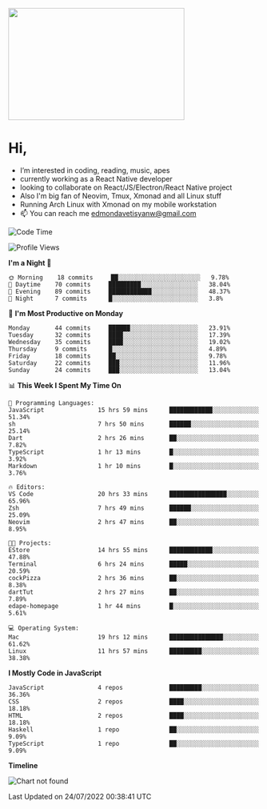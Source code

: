 <kbd><img src="https://c.tenor.com/76XxFDBUu48AAAAC/frustrated-mad.gif" width="352" height="224" /></kbd>
#  Hi,
-  I’m interested in coding, reading, music, apes
-  currently working as a React Native developer
-  looking to collaborate on React/JS/Electron/React Native project
-  Also I'm big fan of Neovim, Tmux, Xmonad and all Linux stuff
-  Running Arch Linux with Xmonad on my mobile workstation
- 📫 You can reach me edmondavetisyanw@gmail.com
<!---
edavetisyan/edavetisyan is a ✨ special ✨ repository because its `README.md` (this file) appears on your GitHub profile.
You can click the Preview link to take a look at your changes.
--->

<!--START_SECTION:waka-->
![Code Time](http://img.shields.io/badge/Code%20Time-0%20secs-blue)

![Profile Views](http://img.shields.io/badge/Profile%20Views-241-blue)

**I'm a Night 🦉** 

```text
🌞 Morning    18 commits     ██░░░░░░░░░░░░░░░░░░░░░░░   9.78% 
🌆 Daytime    70 commits     █████████░░░░░░░░░░░░░░░░   38.04% 
🌃 Evening    89 commits     ████████████░░░░░░░░░░░░░   48.37% 
🌙 Night      7 commits      █░░░░░░░░░░░░░░░░░░░░░░░░   3.8%

```
📅 **I'm Most Productive on Monday** 

```text
Monday       44 commits     ██████░░░░░░░░░░░░░░░░░░░   23.91% 
Tuesday      32 commits     ████░░░░░░░░░░░░░░░░░░░░░   17.39% 
Wednesday    35 commits     ████░░░░░░░░░░░░░░░░░░░░░   19.02% 
Thursday     9 commits      █░░░░░░░░░░░░░░░░░░░░░░░░   4.89% 
Friday       18 commits     ██░░░░░░░░░░░░░░░░░░░░░░░   9.78% 
Saturday     22 commits     ███░░░░░░░░░░░░░░░░░░░░░░   11.96% 
Sunday       24 commits     ███░░░░░░░░░░░░░░░░░░░░░░   13.04%

```


📊 **This Week I Spent My Time On** 

```text
💬 Programming Languages: 
JavaScript               15 hrs 59 mins      ████████████░░░░░░░░░░░░░   51.34% 
sh                       7 hrs 50 mins       ██████░░░░░░░░░░░░░░░░░░░   25.14% 
Dart                     2 hrs 26 mins       ██░░░░░░░░░░░░░░░░░░░░░░░   7.82% 
TypeScript               1 hr 13 mins        █░░░░░░░░░░░░░░░░░░░░░░░░   3.92% 
Markdown                 1 hr 10 mins        █░░░░░░░░░░░░░░░░░░░░░░░░   3.76%

🔥 Editors: 
VS Code                  20 hrs 33 mins      ████████████████░░░░░░░░░   65.96% 
Zsh                      7 hrs 49 mins       ██████░░░░░░░░░░░░░░░░░░░   25.09% 
Neovim                   2 hrs 47 mins       ██░░░░░░░░░░░░░░░░░░░░░░░   8.95%

🐱‍💻 Projects: 
EStore                   14 hrs 55 mins      ████████████░░░░░░░░░░░░░   47.88% 
Terminal                 6 hrs 24 mins       █████░░░░░░░░░░░░░░░░░░░░   20.59% 
cockPizza                2 hrs 36 mins       ██░░░░░░░░░░░░░░░░░░░░░░░   8.38% 
dartTut                  2 hrs 27 mins       ██░░░░░░░░░░░░░░░░░░░░░░░   7.89% 
edape-homepage           1 hr 44 mins        █░░░░░░░░░░░░░░░░░░░░░░░░   5.61%

💻 Operating System: 
Mac                      19 hrs 12 mins      ███████████████░░░░░░░░░░   61.62% 
Linux                    11 hrs 57 mins      █████████░░░░░░░░░░░░░░░░   38.38%

```

**I Mostly Code in JavaScript** 

```text
JavaScript               4 repos             █████████░░░░░░░░░░░░░░░░   36.36% 
CSS                      2 repos             ████░░░░░░░░░░░░░░░░░░░░░   18.18% 
HTML                     2 repos             ████░░░░░░░░░░░░░░░░░░░░░   18.18% 
Haskell                  1 repo              ██░░░░░░░░░░░░░░░░░░░░░░░   9.09% 
TypeScript               1 repo              ██░░░░░░░░░░░░░░░░░░░░░░░   9.09%

```


**Timeline**

![Chart not found](https://raw.githubusercontent.com/edavetisyan/edavetisyan/main/charts/bar_graph.png) 


 Last Updated on 24/07/2022 00:38:41 UTC
<!--END_SECTION:waka-->
